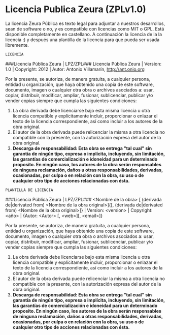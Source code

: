 Licencia Publica Zeura (ZPLv1.0)
=======================================

La licencia Zeura Pública es texto legal para adjuntar
a nuestros desarrollos, sean de software o no, y es compatible
con licencias como MIT o GPL.
Está disponible completamente en castellano.
A continuación la licencia de la la licencia :) y después una
plantilla de la licencia para que pueda ser usada libremente.

~~~
LICENCIA
~~~

###Licencia Pública Zeura | LPZ/ZPL###
Licencia Pública Zeura | Version: 1.0 | Copyright: 2012 | Autor: Antonio Villamarín, http://ant.onio.org

Por la presente, se autoriza, de manera gratuita, a cualquier persona,
entidad u organización, que haya obtenido una copia de este software,
documento, imagen o cualquier otra obra o archivos asociados a: usar, copiar,
distribuir, modificar, ampliar, fusionar, sublicenciar, publicar y/o
vender copias siempre que cumpla las siguientes condiciones:

1. La obra derivada debe licenciarse bajo esta misma licencia u
otra licencia compatible y explícitamente incluir, proporcionar o
enlazar el texto de la licencia correspondiente, así como incluir
a los autores de la obra original.
2. El autor de la obra derivada puede relicenciar la misma a otra
licencia no compatible con la presente, con la autorización expresa
del autor de la obra original.
3. **Descarga de responsabilidad: Esta obra se entrega "tal cual"
sin garantía de ningún tipo, expresa o implícita, incluyendo, sin
limitación, las garantías de comercialización e idoneidad para un
determinado proposito. En ningún caso, los autores de la obra serán
responsables de ninguna reclamación, daños u otras responsabilidades,
derivadas, ocasionadas, por culpa o en relación con la obra, su uso
o de cualquier otro tipo de acciones relacionadas con ésta.**

~~~
PLANTILLA DE LICENCIA
~~~

###Licencia Pública Zeura | LPZ/ZPL###
\<Nombre de la obra\> \[ \(derivada de|derivated from) \<Nombre de la obra original\>\]\{\[, \(derivada de|derivated from) \<Nombre de la obra original\>\]\} | Version: \<version\> | Copyright: \<año\> | \{Autor: \<Autor\> \[, \<web\>\]\[, \<email\>\]\}

Por la presente, se autoriza, de manera gratuita, a cualquier persona,
entidad u organización, que haya obtenido una copia de este software,
documento, imagen o cualquier otra obra o archivos asociados a: usar, copiar,
distribuir, modificar, ampliar, fusionar, sublicenciar, publicar y/o
vender copias siempre que cumpla las siguientes condiciones:

1. La obra derivada debe licenciarse bajo esta misma licencia u
otra licencia compatible y explícitamente incluir, proporcionar o
enlazar el texto de la licencia correspondiente, así como incluir
a los autores de la obra original.
2. El autor de la obra derivada puede relicenciar la misma a otra
licencia no compatible con la presente, con la autorización expresa
del autor de la obra original.
3. **Descarga de responsabilidad: Esta obra se entrega "tal cual"
sin garantía de ningún tipo, expresa o implícita, incluyendo, sin
limitación, las garantías de comercialización e idoneidad para un
determinado proposito. En ningún caso, los autores de la obra serán
responsables de ninguna reclamación, daños u otras responsabilidades,
derivadas, ocasionadas, por culpa o en relación con la obra, su uso
o de cualquier otro tipo de acciones relacionadas con ésta.**